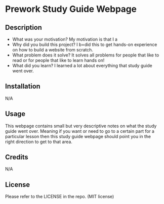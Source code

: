 # Prework Study Guide Webpage

## Description


- What was your motivation? My motivation is that I a
- Why did you build this project? I b=did this to get hands-on experience on how to build a website from scratch.
- What problem does it solve? It solves all problems for people that like to read or for people that like to learn hands on!
- What did you learn? I learned a lot about everything that study guide went over.


## Installation

N/A

## Usage

This webpage contains small but very descriptive notes on what the study guide went over. Meaning if you want or need to go to a certain part for a particular lesson then this study guide webpage should point you in the right direction to get to that area.


## Credits

N/A

## License

Please refer to the LICENSE in the repo. (MIT license)

